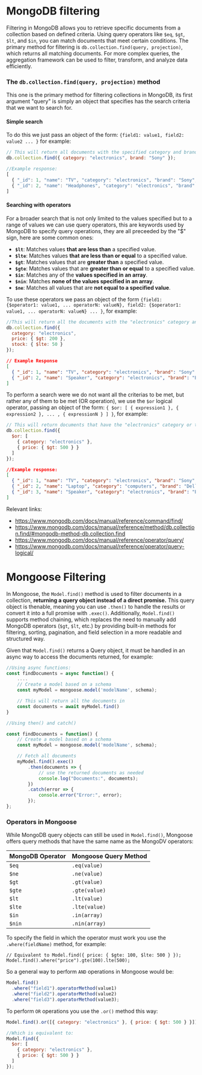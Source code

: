# MongoDB filtering

Filtering in MongoDB allows you to retrieve specific documents from a collection based on defined criteria. Using query operators like `$eq`, `$gt`, `$lt`, and `$in`, you can match documents that meet certain conditions. The primary method for filtering is `db.collection.find(query, projection)`, which returns all matching documents. For more complex queries, the aggregation framework can be used to filter, transform, and analyze data efficiently.

### The `db.collection.find(query, projection)` method

This one is the primary method for filtering collections in MongoDB, its first argument "query" is simply an object that specifies has the search criteria that we want to search for.

#### Simple search

To do this we just pass an object of the form: `{field1: value1, field2: value2 ... }` for example:


```javascript
// This will return all documents with the specified category and brand
db.collection.find({ category: "electronics", brand: "Sony" });

//Example response:
[
  { "_id": 1, "name": "TV", "category": "electronics", "brand": "Sony", "price": 500 },
  { "_id": 2, "name": "Headphones", "category": "electronics", "brand": "Sony", "price": 100 }
]
```

#### Searching with operators

For a broader search that is not only limited to the values specified but to a range of values we can use query operators, this are keywords used by MongoDB to specify query operations, they are all preceeded by the "$" sign, here are some common ones:

- **`$lt`**: Matches values **that are less than** a specified value.
- **`$lte`**: Matches values **that are less than or equal** to a specified value.
- **`$gt`**: Matches values that are **greater than** a specified value.
- **`$gte`**: Matches values that are **greater than or equal** to a specified value.
- **`$in`**: Matches any of the **values specified in an array**.
- **`$nin`**: Matches **none of the values specified in an array**.
- **`$ne`**: Matches all values that are **not equal to a specified value**.

To use these operators we pass an object of the form `{field1: {$operator1: value1, ... operatorN: valueN}, field2: {$operator1: value1, ... operatorN: valueN} ... }`, for example:

```javascript
//This will return all the documents with the "electronics" category and that have a price greater than 200 and a stock lower than or equal to 50
db.collection.find({ 
  category: "electronics", 
  price: { $gt: 200 }, 
  stock: { $lte: 50 } 
});
```
```json
// Example Response
[
  { "_id": 1, "name": "TV", "category": "electronics", "brand": "Sony", "price": 500, "stock": 30 },
  { "_id": 2, "name": "Speaker", "category": "electronics", "brand": "Bose", "price": 300, "stock": 10 }
]

```

To perform a search were we do not want all the criterias to be met, but rather any of them to be met (OR operation), we use the `$or` logical operator, passing an object of the form: `{ $or: [ { expression1 }, { expression2 }, ... , { expressionN } ] }`, for example:

```javascript
// This will return documents that have the "electronics" category or that have a price greater than 500
db.collection.find({ 
  $or: [ 
    { category: "electronics" }, 
    { price: { $gt: 500 } } 
  ] 
});
```
```json
//Example response:
[
  { "_id": 1, "name": "TV", "category": "electronics", "brand": "Sony", "price": 500 },
  { "_id": 2, "name": "Laptop", "category": "computers", "brand": "Dell", "price": 1200 },
  { "_id": 3, "name": "Speaker", "category": "electronics", "brand": "Bose", "price": 300 }
]
```

Relevant links:
- https://www.mongodb.com/docs/manual/reference/command/find/
- https://www.mongodb.com/docs/manual/reference/method/db.collection.find/#mongodb-method-db.collection.find
- https://www.mongodb.com/docs/manual/reference/operator/query/
- https://www.mongodb.com/docs/manual/reference/operator/query-logical/

# Mongoose Filtering

In Mongoose, the `Model.find()` method is used to filter documents in a collection, **returning a query object instead of a direct promise.** This query object is thenable, meaning you can use `.then()` to handle the results or convert it into a full promise with `.exec()`. Additionally, `Model.find()` supports method chaining, which replaces the need to manually add MongoDB operators (`$gt`, `$lt`, etc.) by providing built-in methods for filtering, sorting, pagination, and field selection in a more readable and structured way.

Given that `Model.find()` returns a Query object, it must be handled in an async way to access the documents returned, for example:

```javascript
//Using async functions:
const findDocuments = async function() {
    ....
    // Create a model based on a schema
    const myModel = mongoose.model('modelName', schema);

    // This will return all the documents in 
    const documents = await myModel.find()
}

//Using then() and catch()

const findDocuments = function() {
    // Create a model based on a schema
    const myModel = mongoose.model('modelName', schema);

    // Fetch all documents
    myModel.find().exec()
        .then(documents => {
            // use the returned documents as needed
            console.log("Documents:", documents);
        })
        .catch(error => {
            console.error("Error:", error);
        });
};
```

### Operators in Mongoose

While MongoDB query objects can still be used in `Model.find()`, Mongoose offers query methods that have the same name as the MongoDV operators:

| MongoDB Operator | Mongoose Query Method |
|------------------|----------------------|
| `$eq`           | `.eq(value)`         |
| `$ne`           | `.ne(value)`         |
| `$gt`           | `.gt(value)`         |
| `$gte`          | `.gte(value)`        |
| `$lt`           | `.lt(value)`         |
| `$lte`          | `.lte(value)`        |
| `$in`           | `.in(array)`         |
| `$nin`          | `.nin(array)`        |

To specify the field in which the operator must work you use the `.where(fieldName)` method, for example:

```
// Equivalent to Model.find({ price: { $gte: 100, $lte: 500 } });
Model.find().where("price").gte(100).lte(500);
```

So a general way to perform `AND` operations in Mongoose would be:

```javascript
Model.find()
  .where("field1").operatorMethod(value1)
  .where("field2").operatorMethod(value2)
  .where("field3").operatorMethod(value3);
```

To perform `OR` operations you use the `.or()` method this way:

```javascript
Model.find().or([{ category: "electronics" }, { price: { $gt: 500 } }]);

//Which is equivalent to:
Model.find({ 
  $or: [ 
    { category: "electronics" }, 
    { price: { $gt: 500 } } 
  ] 
});
```